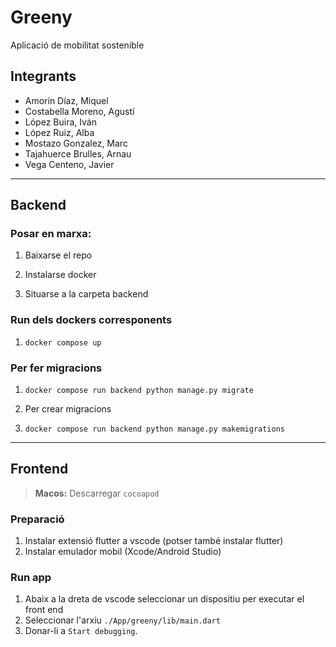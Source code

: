 # Greeny

Aplicació de mobilitat sostenible

## Integrants
- Amorín Díaz, Miquel
- Costabella Moreno, Agustí
- López Buira, Iván
- López Ruiz, Alba 
- Mostazo Gonzalez, Marc
- Tajahuerce Brulles, Arnau
- Vega Centeno, Javier

---

## Backend
### Posar en marxa:

1. Baixarse el repo

2. Instalarse docker

3. Situarse a la carpeta backend

### Run dels dockers corresponents

1. `docker compose up`

### Per fer migracions

1. `docker compose run backend python manage.py migrate`

2. Per crear migracions

3. `docker compose run backend python manage.py makemigrations`

---
## Frontend
> **Macos:** Descarregar `cocoapod`

### Preparació
1. Instalar extensió flutter a vscode (potser també instalar flutter)
2. Instalar emulador mobil (Xcode/Android Studio)

### Run app
1. Abaix a la dreta de vscode seleccionar un dispositiu per executar el front end
2. Seleccionar l'arxiu `./App/greeny/lib/main.dart`
3. Donar-li a `Start debugging`.


